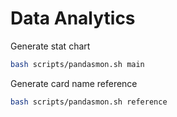 # Data Analytics

Generate stat chart

```bash
bash scripts/pandasmon.sh main
```

Generate card name reference

```bash
bash scripts/pandasmon.sh reference
```
